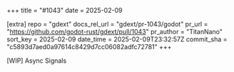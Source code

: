 +++
title = "#1043"
date = 2025-02-09

[extra]
repo = "gdext"
docs_rel_url = "gdext/pr-1043/godot"
pr_url = "https://github.com/godot-rust/gdext/pull/1043"
pr_author = "TitanNano"
sort_key = 2025-02-09
date_time = 2025-02-09T23:32:57Z
commit_sha = "c5893d7aed0a97614c8429d7cc06082adfc72781"
+++

[WIP] Async Signals
